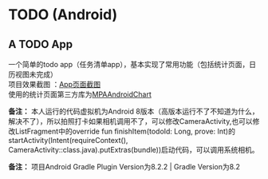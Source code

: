 # TODO (Android)
## A TODO App 
一个简单的todo app（任务清单app），基本实现了常用功能（包括统计页面，日历视图未完成）<br>
项目效果截图 ：[App页面截图](AppShot)<br>
使用的统计页面第三方库为[MPAAndroidChart](https://github.com/PhilJay/MPAndroidChart.git)


**备注：** 本人运行的代码虚拟机为Android 8版本（高版本运行不了不知道为什么，解决不了），所以拍照打卡如果相机调用不了，可以修改CameraActivity,也可以修改ListFragment中的override fun finishItem(todoId: Long, prove: Int)的startActivity(Intent(requireContext(), CameraActivity::class.java).putExtras(bundle))启动代码，可以调用系统相机。

**备注：** 项目Android Gradle Plugin Version为8.2.2 |  Gradle Version为8.2
